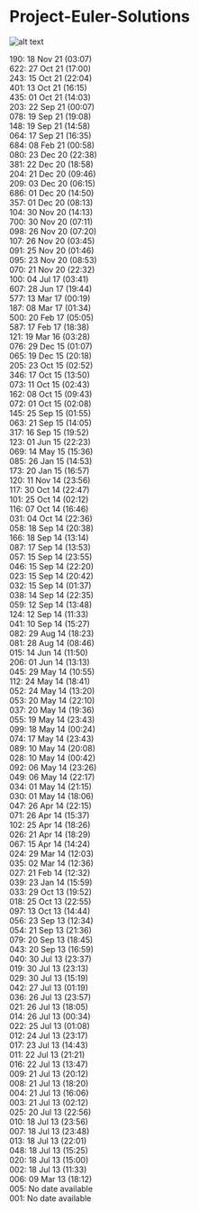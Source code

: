 # Project-Euler-Solutions
![alt text](https://projecteuler.net/profile/stevepapazis.png?)

190: 18 Nov 21 (03:07)\
622: 27 Oct 21 (17:00)\
243: 15 Oct 21 (22:04)\
401: 13 Oct 21 (16:15)\
435: 01 Oct 21 (14:03)\
203: 22 Sep 21 (00:07)\
078: 19 Sep 21 (19:08)\
148: 19 Sep 21 (14:58)\
064: 17 Sep 21 (16:35)\
684: 08 Feb 21 (00:58)\
080: 23 Dec 20 (22:38)\
381: 22 Dec 20 (18:58)\
204: 21 Dec 20 (09:46)\
209: 03 Dec 20 (06:15)\
686: 01 Dec 20 (14:50)\
357: 01 Dec 20 (08:13)\
104: 30 Nov 20 (14:13)\
700: 30 Nov 20 (07:11)\
098: 26 Nov 20 (07:20)\
107: 26 Nov 20 (03:45)\
091: 25 Nov 20 (01:46)\
095: 23 Nov 20 (08:53)\
070: 21 Nov 20 (22:32)\
100: 04 Jul 17 (03:41)\
607: 28 Jun 17 (19:44)\
577: 13 Mar 17 (00:19)\
187: 08 Mar 17 (01:34)\
500: 20 Feb 17 (05:05)\
587: 17 Feb 17 (18:38)\
121: 19 Mar 16 (03:28)\
076: 29 Dec 15 (01:07)\
065: 19 Dec 15 (20:18)\
205: 23 Oct 15 (02:52)\
346: 17 Oct 15 (13:50)\
073: 11 Oct 15 (02:43)\
162: 08 Oct 15 (09:43)\
072: 01 Oct 15 (02:08)\
145: 25 Sep 15 (01:55)\
063: 21 Sep 15 (14:05)\
317: 16 Sep 15 (19:52)\
123: 01 Jun 15 (22:23)\
069: 14 May 15 (15:36)\
085: 26 Jan 15 (14:53)\
173: 20 Jan 15 (16:57)\
120: 11 Nov 14 (23:56)\
117: 30 Oct 14 (22:47)\
101: 25 Oct 14 (02:12)\
116: 07 Oct 14 (16:46)\
031: 04 Oct 14 (22:36)\
058: 18 Sep 14 (20:38)\
166: 18 Sep 14 (13:14)\
087: 17 Sep 14 (13:53)\
057: 15 Sep 14 (23:55)\
046: 15 Sep 14 (22:20)\
023: 15 Sep 14 (20:42)\
032: 15 Sep 14 (01:37)\
038: 14 Sep 14 (22:35)\
059: 12 Sep 14 (13:48)\
124: 12 Sep 14 (11:33)\
041: 10 Sep 14 (15:27)\
082: 29 Aug 14 (18:23)\
081: 28 Aug 14 (08:46)\
015: 14 Jun 14 (11:50)\
206: 01 Jun 14 (13:13)\
045: 29 May 14 (10:55)\
112: 24 May 14 (18:41)\
052: 24 May 14 (13:20)\
053: 20 May 14 (22:10)\
037: 20 May 14 (19:36)\
055: 19 May 14 (23:43)\
099: 18 May 14 (00:24)\
074: 17 May 14 (23:43)\
089: 10 May 14 (20:08)\
028: 10 May 14 (00:42)\
092: 06 May 14 (23:26)\
049: 06 May 14 (22:17)\
034: 01 May 14 (21:15)\
030: 01 May 14 (18:06)\
047: 26 Apr 14 (22:15)\
071: 26 Apr 14 (15:37)\
102: 25 Apr 14 (18:26)\
026: 21 Apr 14 (18:29)\
067: 15 Apr 14 (14:24)\
024: 29 Mar 14 (12:03)\
035: 02 Mar 14 (12:36)\
027: 21 Feb 14 (12:32)\
039: 23 Jan 14 (15:59)\
033: 29 Oct 13 (19:52)\
018: 25 Oct 13 (22:55)\
097: 13 Oct 13 (14:44)\
056: 23 Sep 13 (12:34)\
054: 21 Sep 13 (21:36)\
079: 20 Sep 13 (18:45)\
043: 20 Sep 13 (16:59)\
040: 30 Jul 13 (23:37)\
019: 30 Jul 13 (23:13)\
029: 30 Jul 13 (15:19)\
042: 27 Jul 13 (01:19)\
036: 26 Jul 13 (23:57)\
021: 26 Jul 13 (18:05)\
014: 26 Jul 13 (00:34)\
022: 25 Jul 13 (01:08)\
012: 24 Jul 13 (23:17)\
017: 23 Jul 13 (14:43)\
011: 22 Jul 13 (21:21)\
016: 22 Jul 13 (13:47)\
009: 21 Jul 13 (20:12)\
008: 21 Jul 13 (18:20)\
004: 21 Jul 13 (16:06)\
003: 21 Jul 13 (02:12)\
025: 20 Jul 13 (22:56)\
010: 18 Jul 13 (23:56)\
007: 18 Jul 13 (23:48)\
013: 18 Jul 13 (22:01)\
048: 18 Jul 13 (15:25)\
020: 18 Jul 13 (15:00)\
002: 18 Jul 13 (11:33)\
006: 09 Mar 13 (18:12)\
005: No date available\
001: No date available
